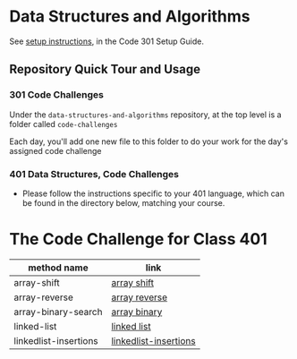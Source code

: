 # Data Structures and Algorithms

See [setup instructions](https://codefellows.github.io/setup-guide/code-301/3-code-challenges), in the Code 301 Setup Guide.

## Repository Quick Tour and Usage

### 301 Code Challenges

Under the `data-structures-and-algorithms` repository, at the top level is a folder called `code-challenges`

Each day, you'll add one new file to this folder to do your work for the day's assigned code challenge

### 401 Data Structures, Code Challenges

- Please follow the instructions specific to your 401 language, which can be found in the directory below, matching your course.

# The Code Challenge for Class 401

|method name|link|
|----|----|
|array-shift|[array shift](https://github.com/naeemmusamh/data-structures-and-algorithms/tree/master/code-challenges401/array-shift)|
|array-reverse|[array reverse](https://github.com/naeemmusamh/data-structures-and-algorithms/tree/master/code-challenges401/array-reverse)|
|array-binary-search|[array binary](https://github.com/naeemmusamh/data-structures-and-algorithms/tree/master/code-challenges401/array-binary-search)|
|linked-list|[linked list](https://github.com/naeemmusamh/data-structures-and-algorithms/tree/master/code-challenges401/linked-list)|
|linkedlist-insertions|[linkedlist-insertions](https://github.com/naeemmusamh/data-structures-and-algorithms/tree/master/code-challenges401/linkedlist-insertions)|